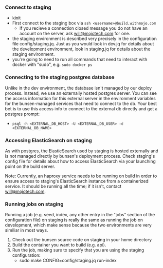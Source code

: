 ### Connect to staging

  * kinit
  * First connect to the staging box via `ssh <username>@build.withmojo.com`
    * If you recieve a connection closed message you do not have an account on the server, ask will@mojotech.com for one.
  * the staging environment is described very precisely in the configuration file
    config/staging.jq. Just as you would look in dev.jq for details about the
    development environment, look in staging.jq for details about the staging
    environment.
  * you're going to need to run all commands that need to interact with docker
    with "sudo", e.g. `sudo docker ps`


### Connecting to the staging postgres database

Unlike in the dev environment, the database isn't managed by our deploy
process.  Instead, we use an externally hosted postgres server.  You can see the
access information for this external server in the environment variables for the
bunsen-managed services that need to connect to the db.  Your best bet is to use
this access info to connect to the external db directly and get a postgres prompt:

* `psql -h <EXTERNAL_DB_HOST> -U <EXTERNAL_DB_USER> -d <EXTERNAL_DB_NAME>`

### Accessing ElasticSearch on staging

As with postgres, the ElasticSearch used by staging is hosted externally and is
not managed directly by bunsen's deployment process.  Check staging's config
file for details about how to access ElasticSearch via your launching point on
the build server.

Note: Currently, an haproxy service needs to be running on build in order to
ensure access to staging's ElasticSearch instance from a containerized service.
It should be running all the time; if it isn't, contact will@mojotech.com.

### Running jobs on staging

Running a job (e.g. seed, index, any other entry in the "jobs"
section of the configuration file) on staging is really the same as running the
job on development, which make sense because the two environments are very
similiar in most ways.

1. Check out the bunsen source code on staging in your home directory
2. Build the container you want to build (e.g. api).
3. Run the job, making sure to specify that you are using the staging
   configuration:
    * sudo make CONFIG=config/staging.jq run-index


